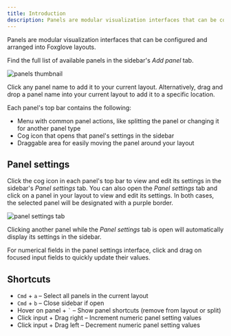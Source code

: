 ```yaml
---
title: Introduction
description: Panels are modular visualization interfaces that can be configured and arranged into Foxglove layouts.
---
```


Panels are modular visualization interfaces that can be configured and arranged into Foxglove layouts.

Find the full list of available panels in the sidebar's _Add panel_ tab.

![panels thumbnail](/img/docs/studio/panels/thumbnail.webp)

Click any panel name to add it to your current layout. Alternatively, drag and drop a panel name into your current layout to add it to a specific location.

Each panel's top bar contains the following:

- Menu with common panel actions, like splitting the panel or changing it for another panel type
- Cog icon that opens that panel's settings in the sidebar
- Draggable area for easily moving the panel around your layout

## Panel settings

Click the cog icon in each panel's top bar to view and edit its settings in the sidebar's _Panel settings_ tab. You can also open the _Panel settings_ tab and click on a panel in your layout to view and edit its settings. In both cases, the selected panel will be designated with a purple border.

![panel settings tab](/img/docs/studio/panels/settings-tab.webp)

Clicking another panel while the _Panel settings_ tab is open will automatically display its settings in the sidebar.

For numerical fields in the panel settings interface, click and drag on focused input fields to quickly update their values.

## Shortcuts

- `Cmd` + `a` – Select all panels in the current layout
- `Cmd` + `b` – Close sidebar if open
- Hover on panel + `` ` `` – Show panel shortcuts (remove from layout or split)
- Click input + Drag right – Increment numeric panel setting values
- Click input + Drag left – Decrement numeric panel setting values
